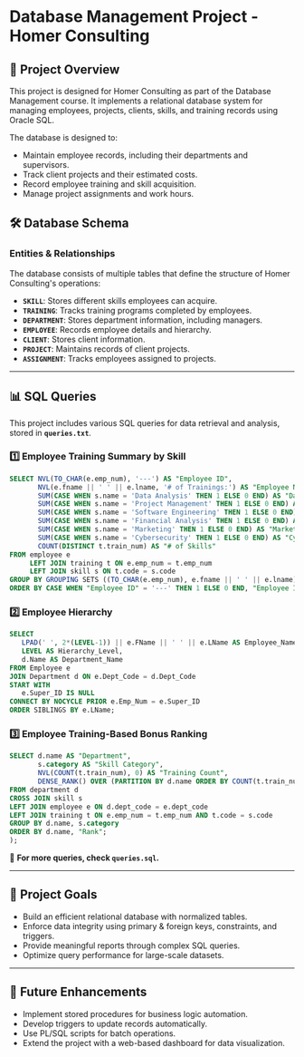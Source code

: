 # Database Management Project - Homer Consulting

## 📌 Project Overview
This project is designed for Homer Consulting as part of the Database Management course. It implements a relational database system for managing employees, projects, clients, skills, and training records using Oracle SQL.

The database is designed to:
- Maintain employee records, including their departments and supervisors.
- Track client projects and their estimated costs.
- Record employee training and skill acquisition.
- Manage project assignments and work hours.


## 🛠 Database Schema
### **Entities & Relationships**
The database consists of multiple tables that define the structure of Homer Consulting's operations:

- **`SKILL`**: Stores different skills employees can acquire.
- **`TRAINING`**: Tracks training programs completed by employees.
- **`DEPARTMENT`**: Stores department information, including managers.
- **`EMPLOYEE`**: Records employee details and hierarchy.
- **`CLIENT`**: Stores client information.
- **`PROJECT`**: Maintains records of client projects.
- **`ASSIGNMENT`**: Tracks employees assigned to projects.

---

## 📊 SQL Queries
This project includes various SQL queries for data retrieval and analysis, stored in **`queries.txt`**.

### **1️⃣ Employee Training Summary by Skill**
```sql
SELECT NVL(TO_CHAR(e.emp_num), '---') AS "Employee ID", 
       NVL(e.fname || ' ' || e.lname, '# of Trainings:') AS "Employee Name", 
       SUM(CASE WHEN s.name = 'Data Analysis' THEN 1 ELSE 0 END) AS "Data Analysis", 
       SUM(CASE WHEN s.name = 'Project Management' THEN 1 ELSE 0 END) AS "Project Management", 
       SUM(CASE WHEN s.name = 'Software Engineering' THEN 1 ELSE 0 END) AS "Software Engineering", 
       SUM(CASE WHEN s.name = 'Financial Analysis' THEN 1 ELSE 0 END) AS "Financial Analysis", 
       SUM(CASE WHEN s.name = 'Marketing' THEN 1 ELSE 0 END) AS "Marketing", 
       SUM(CASE WHEN s.name = 'Cybersecurity' THEN 1 ELSE 0 END) AS "Cybersecurity", 
       COUNT(DISTINCT t.train_num) AS "# of Skills" 
FROM employee e 
     LEFT JOIN training t ON e.emp_num = t.emp_num 
     LEFT JOIN skill s ON t.code = s.code 
GROUP BY GROUPING SETS ((TO_CHAR(e.emp_num), e.fname || ' ' || e.lname), ())
ORDER BY CASE WHEN "Employee ID" = '---' THEN 1 ELSE 0 END, "Employee ID";
```

### **2️⃣ Employee Hierarchy**
```sql
SELECT
   LPAD(' ', 2*(LEVEL-1)) || e.FName || ' ' || e.LName AS Employee_Name,
   LEVEL AS Hierarchy_Level,
   d.Name AS Department_Name
FROM Employee e
JOIN Department d ON e.Dept_Code = d.Dept_Code
START WITH
   e.Super_ID IS NULL
CONNECT BY NOCYCLE PRIOR e.Emp_Num = e.Super_ID
ORDER SIBLINGS BY e.LName;
```

### **3️⃣ Employee Training-Based Bonus Ranking**
```sql
SELECT d.name AS "Department",
       s.category AS "Skill Category",
       NVL(COUNT(t.train_num), 0) AS "Training Count",
       DENSE_RANK() OVER (PARTITION BY d.name ORDER BY COUNT(t.train_num) DESC) AS "Rank"
FROM department d
CROSS JOIN skill s
LEFT JOIN employee e ON d.dept_code = e.dept_code
LEFT JOIN training t ON e.emp_num = t.emp_num AND t.code = s.code
GROUP BY d.name, s.category
ORDER BY d.name, "Rank";
);
```

📌 **For more queries, check `queries.sql`.**

---

## 🎯 Project Goals
- Build an efficient relational database with normalized tables.
- Enforce data integrity using primary & foreign keys, constraints, and triggers.
- Provide meaningful reports through complex SQL queries.
- Optimize query performance for large-scale datasets.

---

## 🚀 Future Enhancements
- Implement stored procedures for business logic automation.
- Develop triggers to update records automatically.
- Use PL/SQL scripts for batch operations.
- Extend the project with a web-based dashboard for data visualization.
